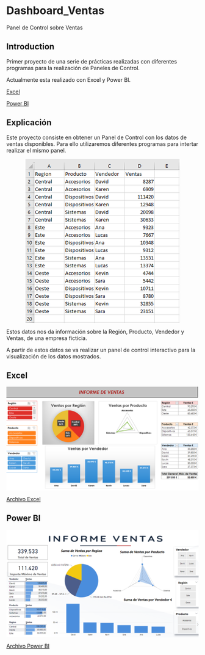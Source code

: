 # Dashboard_Ventas
Panel de Control sobre Ventas

## Introduction
Primer proyecto de una serie de prácticas realizadas con diferentes programas para la realización de Paneles de Control.

Actualmente esta realizado con Excel y Power BI.

[Excel](##Excel)

[Power BI](##PowerBI)

## Explicación
Este proyecto consiste en obtener un Panel de Control con los datos de ventas disponibles. Para ello utilizaremos diferentes programas para intertar realizar el mismo panel.

<img src="Ventas.PNG" style="display: block; margin: auto;">

Estos datos nos da información sobre la Región, Producto, Vendedor y Ventas, de una empresa ficticia.

A partir de estos datos se va realizar un panel de control interactivo para la visualización de los datos mostrados.


## Excel

<img src="Excel/Informe_Ventas_Excel.PNG" style="display: block; margin: auto;">

[Archivo Excel](https://github.com/ntr94/Dashboard_Ventas/blob/main/Excel/Infome_Ventas_Excel.xlsx)

## Power BI

<img src="Power BI/Infome_Ventas_PowerBI.PNG" style="display: block; margin: auto;">

[Archivo Power BI](https://github.com/ntr94/Dashboard_Ventas/blob/main/Power%20BI/Infome_Ventas_PowerBI.pbix)
